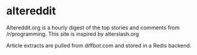 altereddit
==========

Altereddit.org is a hourly digest of the top stories and comments from /r/programming.  This site is inspired by alterslash.org

Article extracts are pulled from diffbot.com and stored in a Redis backend.
